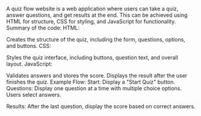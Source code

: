 A quiz flow website is a web application where users can take a quiz, answer questions, and get results at the end. This can be achieved using HTML for structure, CSS for styling, and JavaScript for functionality.
Summary of the code:
HTML:

Creates the structure of the quiz, including the form, questions, options, and buttons.
CSS:

Styles the quiz interface, including buttons, question text, and overall layout.
JavaScript:

Validates answers and stores the score.
Displays the result after the user finishes the quiz.
Example Flow:
Start: Display a "Start Quiz" button.
Questions: Display one question at a time with multiple choice options. Users select answers.

Results: After the last question, display the score based on correct answers.
